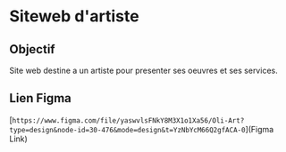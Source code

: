 # Siteweb d'artiste

## Objectif

Site web destine a un artiste pour presenter ses oeuvres et ses services.

## Lien Figma

[`https://www.figma.com/file/yaswvlsFNkY8M3X1o1Xa56/Oli-Art?type=design&node-id=30-476&mode=design&t=YzNbYcM66Q2gfACA-0`](Figma Link)

